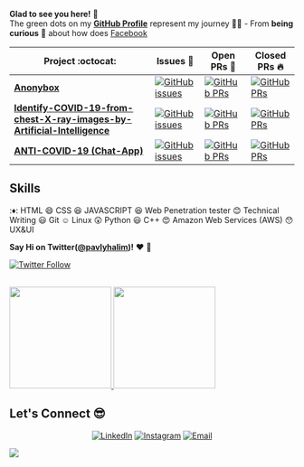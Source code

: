 
**Glad to see you here!** :star_struck: <br> The green dots on my [**GitHub Profile**](https://github.com/pavlyhalim?tab=repositories) represent my journey :running_man: - From **being curious** :thinking: about how does [Facebook](https://www.facebook.com/Pavly.Halim/) 


|      Project :octocat:   |     Issues :bug:   | Open PRs :bell:  | Closed PRs :fire:  |
|-------------|-------------------|---|---|
| [**Anonybox**](https://github.com/Praudyogikee-org/Anonybox) | [![GitHub issues](https://img.shields.io/github/issues/Praudyogikee-org/Anonybox?color=green&logo=github&style=flat)](https://github.com/Praudyogikee-org/Anonybox/issues) | [![GitHub PRs](https://img.shields.io/github/issues-pr/Praudyogikee-org/Anonybox?style=flat&logo=github)](https://github.com/Praudyogikee-org/Anonybox/pulls)  | [![GitHub PRs](https://img.shields.io/github/issues-pr-closed/Praudyogikee-org/Anonybox?style=flat&color=critical&logo=github)](https://github.com/Praudyogikee-org/Anonybox/pulls?q=is%3Apr+is%3Aclosed)  |
| [**Identify-COVID-19-from-chest-X-ray-images-by-Artificial-Intelligence**](https://github.com/kabaka121212/Identify-COVID-19-from-chest-X-ray-images-by-Artificial-Intelligence) | [![GitHub issues](https://img.shields.io/github/issues/kabaka121212/Identify-COVID-19-from-chest-X-ray-images-by-Artificial-Intelligence?color=green&logo=github&style=flat)](https://github.com/kabaka121212/Identify-COVID-19-from-chest-X-ray-images-by-Artificial-Intelligence/issues) | [![GitHub PRs](https://img.shields.io/github/issues-pr/kabaka121212/Identify-COVID-19-from-chest-X-ray-images-by-Artificial-Intelligence?style=flat&logo=github)](https://github.com/kabaka121212/Identify-COVID-19-from-chest-X-ray-images-by-Artificial-Intelligence/pulls)  | [![GitHub PRs](https://img.shields.io/github/issues-pr-closed/kabaka121212/Identify-COVID-19-from-chest-X-ray-images-by-Artificial-Intelligence?style=flat&color=critical&logo=github)](https://github.com/kabaka121212/Identify-COVID-19-from-chest-X-ray-images-by-Artificial-Intelligence/pulls?q=is%3Apr+is%3Aclosed)   
| [**ANTI-COVID-19 (Chat-App)**](https://github.com/kabaka121212/ANTI-COVID-19) | [![GitHub issues](https://img.shields.io/github/issues/kabaka121212/ANTI-COVID-19?color=green&logo=github&style=flat)](https://github.com/kabaka121212/ANTI-COVID-19/issues) | [![GitHub PRs](https://img.shields.io/github/issues-pr/kabaka121212/ANTI-COVID-19?style=flat&logo=github)](https://github.com/kabaka121212/ANTI-COVID-19/pulls)  | [![GitHub PRs](https://img.shields.io/github/issues-pr-closed/kabaka121212/ANTI-COVID-19?style=flat&color=critical&logo=github)](https://github.com/kabaka121212/ANTI-COVID-19/pulls?q=is%3Apr+is%3Aclosed)   |


## Skills
:♦: HTML
:smile: CSS
:satisfied: JAVASCRIPT
:laughing: Web Penetration tester
:blush: Technical Writing
:smiley: Git
:relaxed: Linux
:astonished: Python
:smiley: C++
:heart_eyes: Amazon Web Services (AWS)
:hushed: UX&UI



**Say Hi on Twitter([@pavlyhalim](https://twitter.com/pavlyhalim))!** :heart: 💬

[![Twitter Follow](https://img.shields.io/twitter/follow/pavlyhalim?style=social)](https://twitter.com/pavlyhalim)


<br/>
<a href="https://github.com/pavlyhalim">
  <img height="180em" src="https://github-readme-stats.vercel.app/api/top-langs/?username=pavlyhalim&theme=buefy&layout=compact" />
  <img height="180em" src="https://github-readme-stats.vercel.app/api?username=anuraghazra&show_icons=true&theme=cobalt" />
</a>



## Let's Connect :sunglasses:
<p align="center">
<a href="https://www.linkedin.com/in/pavly-halim/"><img alt="LinkedIn" src="https://img.shields.io/badge/LinkedIn-pavly%20halim-blue?style=flat-square&logo=linkedin"></a>
<a href="https://www.instagram.com/pavlyo.halim/"><img alt="Instagram" src="https://img.shields.io/badge/Instagram-pavlyo.halim-blue?style=flat-square&logo=instagram"></a>
<a href="mailto:18126@stemegypt.edu.eg"><img alt="Email" src="https://img.shields.io/badge/Email-18126@stemegypt.edu.eg-blue?style=flat-square&logo=gmail"></a>
</p>

<!--
**pavlyhalim/pavlyhalim** is a ✨ _special_ ✨ repository because its `README.md` (this file) appears on your GitHub profile.
Here are some ideas to get you started:
- 🔭 I’m currently working on ...
- 🌱 I’m currently learning ...
- 👯 I’m looking to collaborate on ...
- 🤔 I’m looking for help with ...
- 💬 Ask me about ...
- 📫 How to reach me: ...
- 😄 Pronouns: ...
- ⚡ Fun fact: ...
-->


<footer>
  <img src="https://raw.githubusercontent.com/omidnikrah/profile-activity-generator/master/demo.png">
</footer> 

